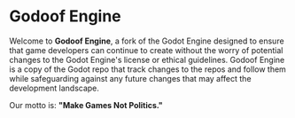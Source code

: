 # Godoof Engine

Welcome to **Godoof Engine**, a fork of the Godot Engine designed to ensure that game developers can continue to create without the worry of potential changes to the Godot Engine's license or ethical guidelines. 
Godoof Engine is a copy of the Godot repo that track changes to the repos and follow them while safeguarding against any future changes that may affect the development landscape. 

Our motto is: **"Make Games Not Politics."**
